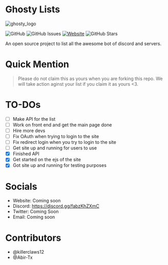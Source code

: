 # Ghosty Lists
![ghosty_logo](https://user-images.githubusercontent.com/28858998/181615154-5593b397-9238-42e5-939b-ab3145db33c2.jpg)


![GitHub](https://img.shields.io/github/license/GhostyOrg/Ghosty?style=flat-square)
![GitHub Issues](https://img.shields.io/github/issues/GhostyOrg/Ghosty?style=flat-square)
[![Website](https://img.shields.io/badge/Ghosty%20Dev-Website-blue)](https://ghostydevs.vercel.app/)
![GitHub Stars](https://img.shields.io/github/stars/GhostyOrg/Ghosty?style=social)


An open source project to list all the awesome bot of discord and servers.

# Quick Mention
> Please do not claim this as yours when you are forking this repo. We will take action aginst your list if you claim it as yours <3.

# TO-DOs
- [ ] Make API for the list
- [ ] Work on front end and get the main page done
- [ ] Hire more devs
- [ ] Fix OAuth when trying to login to the site
- [ ] Fix redirect login when you try to login to the site
- [ ] Get site up and running for users to use
- [x] Finished API
- [x] Get started on the ejs of the site 
- [x] Got site up and running for testing purposes

# Socials

- Website: Coming soon
- Discord: https://discord.gg/fabzKhZXmC
- Twitter: Coming Soon
- Email: Coming soon

# Contributors

- @killerclaws12
- @Abir-Tx
